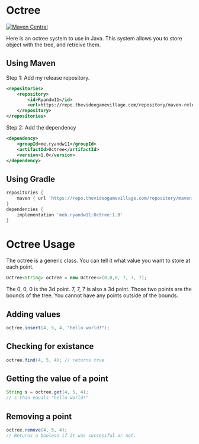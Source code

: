 # Octree
[![Maven Central](https://img.shields.io/maven-central/v/me.ryandw11/Octree.svg?label=Maven%20Central)](https://search.maven.org/search?q=g:%22me.ryandw11%22%20AND%20a:%22Octree%22)

Here is an octree system to use in Java. This system allows you to store object with the tree, and retreive them.

## Using Maven
Step 1: Add my release repository.
```xml
<repositories>
    <repository>
        <id>Ryandw11</id>
        <url>https://repo.thevideogamevillage.com/repository/maven-releases/</url>
    </repository>
</repositories>
```
Step 2: Add the dependency
```xml
<dependency>
    <groupId>me.ryandw11</groupId>
    <artifactId>Octree</artifactId>
    <version>1.0</version>
</dependency>
```

## Using Gradle
```gradle
repositories {
    maven { url 'https://repo.thevideogamevillage.com/repository/maven-releases/' }
}
dependencies {
    implementation 'meb.ryandw11:Octree:1.0'
}
```

# Octree Usage
The octree is a generic class. You can tell it what value you want to store at each point.
```java
Octree<String> octree = new Octree<>(0,0,0, 7, 7, 7);
```
The 0, 0, 0  is the 3d point. 7, 7, 7 is also a 3d point. Those two points are the bounds of the tree. You cannot have any points outside of the bounds.  

## Adding values
```java
octree.insert(4, 5, 4, "hello world!");
```

## Checking for existance
```java
octree.find(4, 5, 4); // returns true
```

## Getting the value of a point
```java
String s = octree.get(4, 5, 4);
// s than equals "hello world!"
```

## Removing a point
```java
octree.remove(4, 5, 4);
// Returns a boolean if it was successful or not.
```
